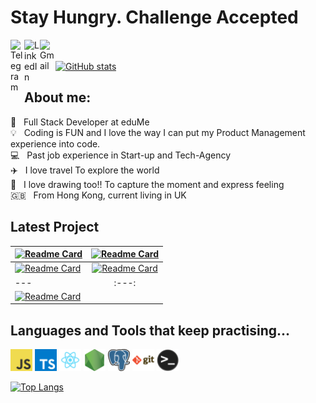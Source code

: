 # Stay Hungry. Challenge Accepted
[<img align="left" alt="Telegram" width="22px" src="https://telegram.org/img/t_logo.png?1"/>](https://msng.link/o/?catli0912=tg) 
[<img align="left" alt="LinkedIn" width="25px" src="https://content.linkedin.com/content/dam/me/business/en-us/amp/brand-site/v2/bg/LI-Bug.svg.original.svg"/>](https://www.linkedin.com/in/catherine-lmy/)
<a target="_blank" href="mailto:catherine.uk.20@gmail.com">
  <img align="left" alt="Gmail" width="25px" src="https://1000logos.net/wp-content/uploads/2018/05/Gmail-icon-1.png" />
</a>

</br></br>
[![GitHub stats](https://github-readme-stats.vercel.app/api?username=catlirex&hide=stars,contribs&count_private=true&show_icons=true&theme=tokyonight&hide_border=ture&hide_title=true)](https://github.com/catlirex)


## About me:


 :mega: &nbsp; Full Stack Developer at eduMe</br>
 :bulb:  &nbsp;  Coding is FUN and I love the way I can put my Product Management experience into code.</br>
 :computer:  &nbsp;  Past job experience in Start-up and Tech-Agency</br>
 :airplane:  &nbsp;  I love travel To explore the world</br>
 :art:  &nbsp;  I love drawing too!!  To capture the moment and express feeling</br>
 :uk:  &nbsp;  From Hong Kong, current living in UK</br>


## Latest Project
| [![Readme Card](https://github-readme-stats.vercel.app/api/pin/?username=catlirex&repo=boolean-uk-api-final-project&theme=highcontrast)](https://github.com/catlirex/boolean-uk-api-final-project) | [![Readme Card](https://github-readme-stats.vercel.app/api/pin/?username=catlirex&repo=LondonTransportApp-TFL-Refactor&theme=highcontrast)](https://github.com/catlirex/LondonTransportApp-TFL-Refactor) |
|---|:---:|
| [![Readme Card](https://github-readme-stats.vercel.app/api/pin/?username=catlirex&repo=boolean-uk-html-project&theme=highcontrast)](https://github.com/catlirex/boolean-uk-html-project) | [![Readme Card](https://github-readme-stats.vercel.app/api/pin/?username=catlirex&repo=boolean-uk-js-project&theme=highcontrast)](https://github.com/catlirex/boolean-uk-js-project) |
|---|:---:|
| [![Readme Card](https://github-readme-stats.vercel.app/api/pin/?username=catlirex&repo=boolean-uk-react-crypto-tracker&theme=highcontrast)](https://github.com/catlirex/boolean-uk-react-crypto-tracker) |  |


## Languages and Tools that keep practising...

<code><img height="35" src="https://raw.githubusercontent.com/github/explore/80688e429a7d4ef2fca1e82350fe8e3517d3494d/topics/javascript/javascript.png"></code>
<code><img height="35" src="https://raw.githubusercontent.com/github/explore/80688e429a7d4ef2fca1e82350fe8e3517d3494d/topics/typescript/typescript.png"></code>
<code><img height="35" src="https://raw.githubusercontent.com/github/explore/80688e429a7d4ef2fca1e82350fe8e3517d3494d/topics/react/react.png"></code>
<code><img height="35" src="https://raw.githubusercontent.com/github/explore/80688e429a7d4ef2fca1e82350fe8e3517d3494d/topics/nodejs/nodejs.png"></code>
<code><img height="35" src="https://raw.githubusercontent.com/github/explore/80688e429a7d4ef2fca1e82350fe8e3517d3494d/topics/postgresql/postgresql.png"></code>
<code><img height="35" src="https://raw.githubusercontent.com/github/explore/80688e429a7d4ef2fca1e82350fe8e3517d3494d/topics/git/git.png"></code>
<code><img height="35" src="https://raw.githubusercontent.com/github/explore/80688e429a7d4ef2fca1e82350fe8e3517d3494d/topics/terminal/terminal.png"></code>



[![Top Langs](https://github-readme-stats.vercel.app/api/top-langs/?username=catlirex&layout=compact&theme=tokyonight&hide_border=ture)](https://github.com/catlirex)

